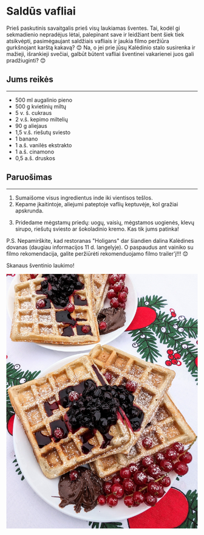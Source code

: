 # Saldūs vafliai

Prieš paskutinis savaitgalis prieš visų laukiamas šventes. Tai, kodėl gi sekmadienio nepradėjus lėtai, palepinant save ir leidžiant bent šiek tiek atsikvėpti, pasimėgaujant saldžiais vafliais ir jaukia filmo peržiūra gurkšnojant karštą kakavą? 😊
Na, o jei prie jūsų Kalėdinio stalo susirenka ir mažieji, išrankieji svečiai, galbūt būtent vafliai šventinei vakarienei juos gali pradžiuginti? 😊

## Jums reikės
<hr/>

* 500 ml augalinio pieno
* 500 g kvietinių miltų
* 5 v. š. cukraus
* 2 v.š. kepimo miltelių
* 90 g aliejaus
* 1,5 v.š. riešutų sviesto
* 1 banano
* 1 a.š. vanilės ekstrakto
* 1 a.š. cinamono
* 0,5 a.š. druskos

## Paruošimas
<hr/>

1. Sumaišome visus ingredientus inde iki vientisos tešlos.
2. Kepame įkaitintoje, aliejumi pateptoje vaflių keptuvėje, kol gražiai apskrunda.
3) Pridedame mėgstamų priedų: uogų, vaisių, mėgstamos uogienės, klevų sirupo, riešutų sviesto ar šokoladinio kremo. Kas tik jums patinka! 

P.S. Nepamirškite, kad restoranas "Holigans" dar šiandien dalina Kalėdines dovanas (daugiau informacijos 11 d. langelyje). O paspaudus ant vainiko su filmo rekomendacija, galite peržiūrėti rekomenduojamo filmo trailer'į!!! 😊 

Skanaus šventinio laukimo!

![name](../../pav/vafliai.jpg)